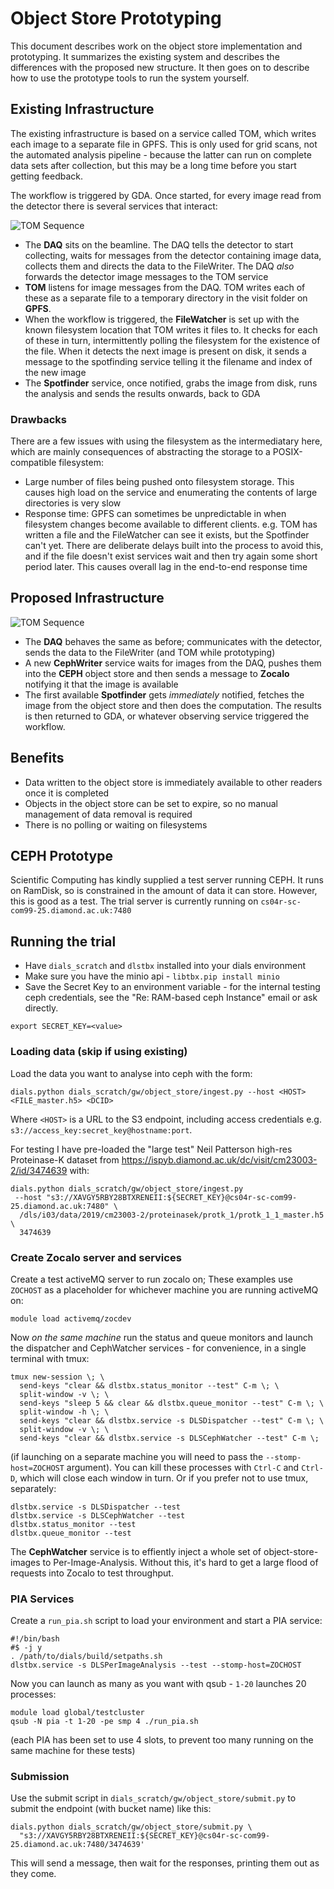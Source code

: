 # Object Store Prototyping

This document describes work on the object store implementation and prototyping. It summarizes the existing system and describes the differences with the proposed new structure. It then goes on to describe how to use the prototype tools to run the system yourself.

## Existing Infrastructure

The existing infrastructure is based on a service called TOM, which writes each image to a separate file in GPFS. This is only used for grid scans, not the automated analysis pipeline - because the latter can run on complete data sets after collection, but this may be a long time before you start getting feedback.

The workflow is triggered by GDA. Once started, for every image read from the detector there is several services that interact:

![TOM Sequence](http://www.plantuml.com/plantuml/proxy?src=https://raw.githubusercontent.com/dials/dials_scratch/master/gw/object_store/doc/tom.puml)

- The **DAQ** sits on the beamline. The DAQ tells the detector to start collecting, waits for messages from the detector containing image data, collects them and directs the data to the FileWriter. The DAQ _also_ forwards the detector image messages to the TOM service
- **TOM** listens for image messages from the DAQ. TOM writes each of these as a separate file to a temporary directory in the visit folder on **GPFS**.
- When the workflow is triggered, the **FileWatcher** is set up with the known
  filesystem location that TOM writes it files to. It checks for each of these
  in turn, intermittently polling the filesystem for the existence of the
  file. When it detects the next image is present on disk, it sends a message to the spotfinding service telling it the filename and index of the new image
- The **Spotfinder** service, once notified, grabs the image from disk, runs the analysis and sends the results onwards, back to GDA

### Drawbacks
There are a few issues with using the filesystem as the intermediatary here, which are mainly consequences of abstracting the storage to a POSIX-compatible filesystem:
- Large number of files being pushed onto filesystem storage. This causes high load on the service and enumerating the contents of large directories is very slow
- Response time: GPFS can sometimes be unpredictable in when filesystem changes become available to different clients. e.g. TOM has written a file and the FileWatcher can see it exists, but the Spotfinder can't yet. There are deliberate delays built into the process to avoid this, and if the file doesn't exist services wait and then try again some short period later. This causes overall lag in the end-to-end response time

## Proposed Infrastructure

![TOM Sequence](http://www.plantuml.com/plantuml/proxy?src=https://raw.githubusercontent.com/dials/dials_scratch/master/gw/object_store/doc/proposed.puml)

- The **DAQ** behaves the same as before; communicates with the detector, sends the data to the FileWriter (and TOM while prototyping)
- A new **CephWriter** service waits for images from the DAQ, pushes them into the **CEPH** object store and then sends a message to **Zocalo** notifying it that the image is available
- The first available **Spotfinder** gets _immediately_ notified, fetches the image from the object store and then does the computation. The results is then returned to GDA, or whatever observing service triggered the workflow.

## Benefits
- Data written to the object store is immediately available to other readers once it is completed
- Objects in the object store can be set to expire, so no manual management of data removal is required
- There is no polling or waiting on filesystems

## CEPH Prototype
Scientific Computing has kindly supplied a test server running CEPH. It runs on RamDisk, so is constrained in the amount of data it can store. However, this is good as a test. The trial server is currently running on  `cs04r-sc-com99-25.diamond.ac.uk:7480`

## Running the trial
- Have `dials_scratch` and `dlstbx` installed into your dials environment
- Make sure you have the minio api - `libtbx.pip install minio`
- Save the Secret Key to an environment variable - for the internal testing ceph credentials, see the "Re: RAM-based ceph Instance" email or ask directly.
```
export SECRET_KEY=<value>
```

### Loading data (skip if using existing)
Load the data you want to analyse into ceph with the form:
```
dials.python dials_scratch/gw/object_store/ingest.py --host <HOST> <FILE_master.h5> <DCID>
```
Where `<HOST>` is a URL to the S3 endpoint, including access credentials e.g. 
`s3://access_key:secret_key@hostname:port`.


For testing I have pre-loaded the "large test" Neil Patterson high-res Proteinase-K dataset from https://ispyb.diamond.ac.uk/dc/visit/cm23003-2/id/3474639 with:
```
dials.python dials_scratch/gw/object_store/ingest.py
 --host "s3://XAVGY5RBY28BTXRENEII:${SECRET_KEY}@cs04r-sc-com99-25.diamond.ac.uk:7480" \
  /dls/i03/data/2019/cm23003-2/proteinasek/protk_1/protk_1_1_master.h5 \
  3474639
 ```

 ### Create Zocalo server and services
 Create a test activeMQ server to run zocalo on; These examples use `ZOCHOST` as a placeholder for whichever machine you are running activeMQ on:
 ```
 module load activemq/zocdev
```
Now _on the same machine_ run the status and queue monitors and launch the dispatcher and CephWatcher services - for convenience, in a single terminal with tmux:
```
tmux new-session \; \
  send-keys "clear && dlstbx.status_monitor --test" C-m \; \
  split-window -v \; \
  send-keys "sleep 5 && clear && dlstbx.queue_monitor --test" C-m \; \
  split-window -h \; \
  send-keys "clear && dlstbx.service -s DLSDispatcher --test" C-m \; \
  split-window -v \; \
  send-keys "clear && dlstbx.service -s DLSCephWatcher --test" C-m \;
```
(if launching on a separate machine you will need to pass the `--stomp-host=ZOCHOST` argument). You can kill these processes with `Ctrl-C` and `Ctrl-D`, which will close each window in turn. Or if you prefer not to use tmux, separately:
```
dlstbx.service -s DLSDispatcher --test
dlstbx.service -s DLSCephWatcher --test
dlstbx.status_monitor --test
dlstbx.queue_monitor --test
```

The **CephWatcher** service is to effiently inject a whole set of object-store-images to Per-Image-Analysis. Without this, it's hard to get a large flood of requests into Zocalo to test throughput.

### PIA Services

Create a `run_pia.sh` script to load your environment and start a PIA service:
```
#!/bin/bash
#$ -j y
. /path/to/dials/build/setpaths.sh
dlstbx.service -s DLSPerImageAnalysis --test --stomp-host=ZOCHOST
```
Now you can launch as many as you want with qsub - `1-20` launches 20 processes:
```
module load global/testcluster
qsub -N pia -t 1-20 -pe smp 4 ./run_pia.sh
```
(each PIA has been set to use 4 slots, to prevent too many running on the same machine for these tests)

### Submission

Use the submit script in `dials_scratch/gw/object_store/submit.py` to submit the endpoint (with bucket name) like this:
```
dials.python dials_scratch/gw/object_store/submit.py \
  "s3://XAVGY5RBY28BTXRENEII:${SECRET_KEY}@cs04r-sc-com99-25.diamond.ac.uk:7480/3474639'
```
This will send a message, then wait for the responses, printing them out as they come.